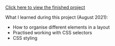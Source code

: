 [Click here to view the finished project](https://j-pohl.github.io/lizard_website/)

What I learned during this project (August 2021):
- How to organise different elements in a layout
- Practised working with CSS selectors
- CSS styling 
